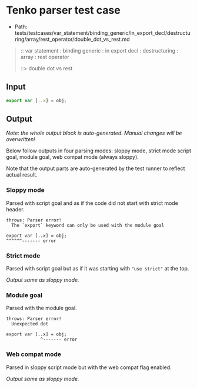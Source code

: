 # Tenko parser test case

- Path: tests/testcases/var_statement/binding_generic/in_export_decl/destructuring/array/rest_operator/double_dot_vs_rest.md

> :: var statement : binding generic : in export decl : destructuring : array : rest operator
>
> ::> double dot vs rest

## Input


`````js
export var [..x] = obj;
`````

## Output

_Note: the whole output block is auto-generated. Manual changes will be overwritten!_

Below follow outputs in four parsing modes: sloppy mode, strict mode script goal, module goal, web compat mode (always sloppy).

Note that the output parts are auto-generated by the test runner to reflect actual result.

### Sloppy mode

Parsed with script goal and as if the code did not start with strict mode header.

`````
throws: Parser error!
  The `export` keyword can only be used with the module goal

export var [..x] = obj;
^^^^^^------- error
`````

### Strict mode

Parsed with script goal but as if it was starting with `"use strict"` at the top.

_Output same as sloppy mode._

### Module goal

Parsed with the module goal.

`````
throws: Parser error!
  Unexpected dot

export var [..x] = obj;
             ^------- error
`````


### Web compat mode

Parsed in sloppy script mode but with the web compat flag enabled.

_Output same as sloppy mode._
